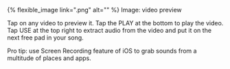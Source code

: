 ---
---

{% flexible_image link=".png" alt="" %}
Image: video preview

Tap on any video to preview it. Tap the PLAY at the bottom to play the video. Tap USE at the top right to extract audio from the video and put it on the next free pad in your song.

Pro tip: use Screen Recording feature of iOS to grab sounds from a multitude of places and apps.
